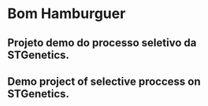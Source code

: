 # Bom Hamburguer
## Projeto demo do processo seletivo da STGenetics.
## Demo project of selective proccess on STGenetics.
